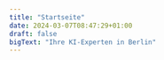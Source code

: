 ```yaml
---
title: "Startseite"
date: 2024-03-07T08:47:29+01:00
draft: false
bigText: "Ihre KI-Experten in Berlin"
---
```


